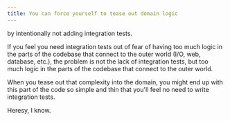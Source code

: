 ```yaml
---
title: You can force yourself to tease out domain logic 
---
```


by intentionally not adding integration tests.

If you feel you need integration tests out of fear of having too much logic in the parts of the codebase that connect to the outer world (I/O, web, database, etc.), the problem is not the lack of integration tests, but too much logic in the parts of the codebase that connect to the outer world.

When you tease out that complexity into the domain, you might end up with this part of the code so simple and thin that you'll feel no need to write integration tests.

Heresy, I know.
